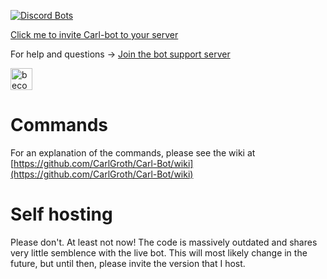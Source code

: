 [![Discord Bots](https://discordbots.org/api/widget/235148962103951360.svg)](https://discordbots.org/bot/235148962103951360)

[Click me to invite Carl-bot to your server](https://discordapp.com/oauth2/authorize?client_id=235148962103951360&scope=bot&permissions=470150352)

For help and questions -> [Join the bot support server](https://discord.gg/DSg744v)

<a href="https://www.patreon.com/bePatron?u=11251319"><img alt="become a patron" src="https://c5.patreon.com/external/logo/become_a_patron_button.png" height="35px"></a>

# Commands

For an explanation of the commands, please see the wiki at [https://github.com/CarlGroth/Carl-Bot/wiki](https://github.com/CarlGroth/Carl-Bot/wiki)

# Self hosting

Please don't. At least not now! The code is massively outdated and shares very little semblence with the live bot. This will most likely change in the future, but until then, please invite the version that I host.
